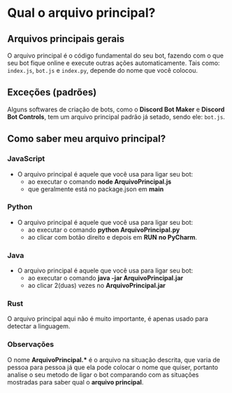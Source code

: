 # Qual o arquivo principal?

## Arquivos principais gerais

O arquivo principal é o código fundamental do seu bot, fazendo com o que seu bot fique online e execute outras ações automaticamente. Tais como: `index.js`, `bot.js` e `index.py`, depende do nome que você colocou.

## Exceções \(padrões\)

Alguns softwares de criação de bots, como o **Discord Bot Maker** e **Discord Bot Controls**, tem um arquivo principal padrão já setado, sendo ele: `bot.js`.

## Como saber meu arquivo principal?

### JavaScript

* O arquivo principal é aquele que você usa para ligar seu bot:
  * ao executar o comando **node ArquivoPrincipal.js**
  * que geralmente está no package.json em **main**

### Python

* O arquivo principal é aquele que você usa para ligar seu bot:
  * ao executar o comando **python ArquivoPrincipal.py**
  * ao clicar com botão direito e depois em **RUN** **no PyCharm**.

### Java

* O arquivo principal é aquele que você usa para ligar seu bot:
  * ao executar o comando **java -jar ArquivoPrincipal.jar**
  * ao clicar 2\(duas\) vezes no **ArquivoPrincipal.jar** 
### Rust
O arquivo principal aqui não é muito importante, é apenas usado para detectar a linguagem.
### Observações

O nome **ArquivoPrincipal.\*** é o arquivo na situação descrita, que varia de pessoa para pessoa já que ela pode colocar o nome que quiser, portanto analise o seu metodo de ligar o bot comparando com as situações mostradas para saber qual o **arquivo principal**.

